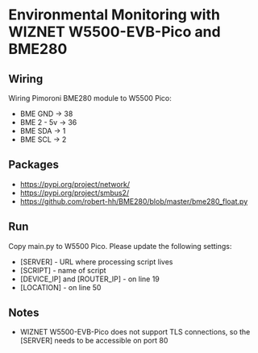 # Environmental Monitoring with WIZNET W5500-EVB-Pico and BME280

## Wiring
Wiring Pimoroni BME280 module to W5500 Pico:
- BME GND -> 38
- BME 2 - 5v -> 36
- BME SDA -> 1
- BME SCL -> 2

## Packages
- https://pypi.org/project/network/
- https://pypi.org/project/smbus2/
- https://github.com/robert-hh/BME280/blob/master/bme280_float.py

## Run
Copy main.py to W5500 Pico. Please update the following settings:
- [SERVER] - URL where processing script lives
- [SCRIPT] - name of script
- [DEVICE_IP] and [ROUTER_IP] - on line 19
- [LOCATION] - on line 50

## Notes
- WIZNET W5500-EVB-Pico does not support TLS connections, so the [SERVER] needs to be accessible on port 80
